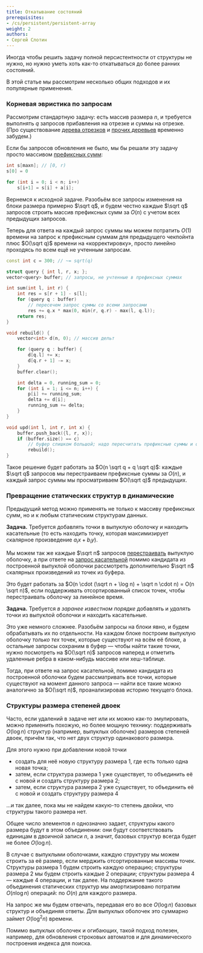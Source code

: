 ```yaml
---
title: Откатывание состояний
prerequisites:
- /cs/persistent/persistent-array
weight: 2
authors:
- Сергей Слотин
---
```


Иногда чтобы решить задачу полной персистентности от структуры не нужно, но нужно уметь хоть как-то откатываться до более ранних состояний.

В этой статье мы рассмотрим несколько общих подходов и их популярные применения.

### Корневая эвристика по запросам

Рассмотрим стандартную задачу: есть массив размера $n$, и требуется выполнять $q$ запросов прибавления на отрезке и суммы на отрезке. (Про существование [дерева отрезков](/cs/segment-tree) и [прочих деревьев](/cs/range-queries) временно забудем.)

Если бы запросов обновления не было, мы бы решали эту задачу просто массивом [префиксных сумм](/cs/range-queries/prefix-sum):

```c++
int s[maxn]; // [0, r)
s[0] = 0

for (int i = 0; i < n; i++)
    s[i+1] = s[i] + a[i];
```

Вернемся к исходной задаче. Разобьём все запросы изменения на блоки размера примерно $\sqrt q$, и будем честно каждые $\sqrt q$ запросов строить массив префиксных сумм за $O(n)$ с учетом всех предыдущих запросов.

Теперь для ответа на каждый запрос суммы мы можем потратить $O(1)$ времени на запрос к префиксным суммам для предыдущего чекпойнта плюс $O(\sqrt q)$ времени на «корректировку», просто линейно проходясь по всем ещё не учтенным запросам.

```c++
const int c = 300; // ~= sqrt(q)

struct query { int l, r, x; };
vector<query> buffer; // запросы, не учтенные в префиксных суммах

int sum(int l, int r) {
    int res = s[r + 1] - s[l];
    for (query q : buffer)
        // пересечем запрос суммы со всеми запросами
        res += q.x * max(0, min(r, q.r) - max(l, q.l));
    return res;
}

void rebuild() {
    vector<int> d(n, 0); // массив дельт

    for (query q : buffer) {
        d[q.l] += x;
        d[q.r + 1] -= x;
    }
    buffer.clear();

    int delta = 0, running_sum = 0;
    for (int i = 1; i <= n; i++) {
        p[i] += running_sum;
        delta += d[i];
        running_sum += delta;
    }
}

void upd(int l, int r, int x) {
    buffer.push_back({l, r, x});
    if (buffer.size() == c)
        // буфер слишком большой; надо пересчитать префиксные суммы и очистить его
        rebuild();
}
```

Такое решение будет работать за $O(n \sqrt q + q \sqrt q)$: каждые $\sqrt q$ запросов мы перестраиваем префиксные суммы за $O(n)$, и каждый запрос суммы мы просматриваем $O(\sqrt q)$ предыдущих.

### Превращение статических структур в динамические

Предыдущий метод можно применять не только к массиву префиксных сумм, но и к любым статическим структурам данных.

**Задача.** Требуется добавлять точки в выпуклую оболочку и находить касательные (то есть находить точку, которая максимизирует скалярное произведение $a_i x + b_i y$).

Мы можем так же каждые $\sqrt n$ запросов [перестраивать](/cs/convex-hulls) выпуклую оболочку, а при ответе на [запрос касательной](/cs/convex-hulls/hull-applications) помимо кандидата из построенной выпуклой оболочки рассмотреть дополнительно $\sqrt n$ скалярных произведений из точек из буфера.

Это будет работать за $O(n \cdot (\sqrt n + \log n) + \sqrt n \cdot n) = O(n \sqrt n)$, если поддерживать отсортированный список точек, чтобы перестраивать оболочку за линейное время.

**Задача.** Требуется *в заранее известном порядке* добавлять и *удалять* точки из выпуклой оболочки и находить касательные.

Это уже немного сложнее. Разобьём запросы на блоки явно, и будем обрабатывать их по отдельности. На каждом блоке построим выпуклую оболочку *только тех* точек, которые существуют на всём её блоке, а остальные запросы сохраним в буфер — чтобы найти такие точки, нужно посмотреть на $O(\sqrt n)$ запросов наперед и отметить удаленные ребра в каком-нибудь массиве или хеш-таблице.

Тогда, при ответе на запрос касательной, помимо кандидата из построенной оболочки будем рассматривать все точки, которые существуют на момент данного запроса — найти все такие можно аналогично за $O(\sqrt n)$, проанализировав историю текущего блока.

### Структуры размера степеней двоек

Часто, если удалений в задаче нет или их можно как-то эмулировать, можно применить похожую, но более мощную технику: поддерживать $O(\log n)$ структур (например, выпуклых оболочек) размеров степеней двоек, причём так, что нет двух структур одинакового размера.

Для этого нужно при добавлении новой точки

- создать для неё новую структуру размера 1, где есть только одна новая точка;
- затем, если структура размера 1 уже существует, то объединить её с новой и создать структуру размера 2;
- затем, если структура размера 2 уже существует, то объединить её с новой и создать структуру размера 4

…и так далее, пока мы не найдем какую-то степень двойки, что структуры такого размера нет.

Общее число элементов $n$ однозначно задает, структуры какого размера будут в этом объединении: они будут соответствовать единицам в двоичной записи $n$, а значит, базовых структур всегда будет не более $O(\log n)$.

В случае с выпуклыми оболочками, каждую структуру мы можем строить за её размер, если мерджить отсортированные массивы точек. Структуры размера 1 будем строить каждую операцию; структуры размера 2 мы будем строить каждые 2 операции; структуры размера 4 — каждые 4 операции, и так далее. На поддержание такого объединения статических структур мы амортизировано потратим $O(n \log n)$ операций: по $O(n)$ для каждого размера.

На запрос же мы будем отвечать, передавая его во все $O(\log n)$ базовых структур и объединяя ответы. Для выпуклых оболочек это суммарно займет $O(\log^2 n)$ времени.

Помимо выпуклых оболочек и огибающих, такой подход полезен, например, для обновления строковых автоматов и для динамического построения индекса для поиска.

